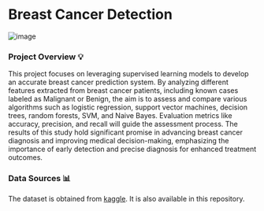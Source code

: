 # Breast Cancer Detection
![image](https://github.com/MuhammadAhsanBughio/Breast-Cancer-Prediction/assets/139073097/c826f624-1c0c-4f91-84b9-342074b255c5)
### Project Overview 💡
This project focuses on leveraging supervised learning models to develop an accurate breast cancer prediction system. By analyzing different features extracted from breast cancer patients, including known cases labeled as Malignant or Benign, the aim is to assess and compare various algorithms such as logistic regression, support vector machines, decision trees, random forests, SVM, and Naive Bayes. Evaluation metrics like accuracy, precision, and recall will guide the assessment process. The results of this study hold significant promise in advancing breast cancer diagnosis and improving medical decision-making, emphasizing the importance of early detection and precise diagnosis for enhanced treatment outcomes.
### Data Sources 📊
The dataset is obtained from [kaggle](https://www.kaggle.com/datasets/yasserh/breast-cancer-dataset). It is also available  in this repository. 
